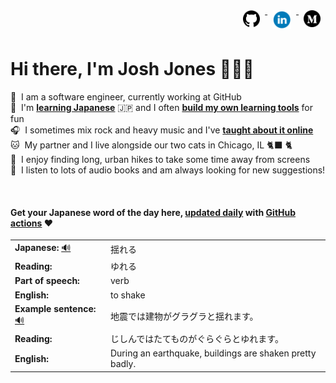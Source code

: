 <div align="right">
  <a href="https://www.github.com/jhunschejones">
    <img src="https://github.com/jhunschejones/jhunschejones/blob/main/images/github_logo.png" alt="GitHub" name="My code" height="27" style="vertical-align: top; margin: 8px; text-decoration: none;">
  </a>
  <a href="https://www.linkedin.com/in/jhunschejones" target="_blank">
    <img src="https://github.com/jhunschejones/jhunschejones/blob/main/images/linkedin_logo.png" alt="LinkedIn" height="30" style="vertical-align:top; margin: 8px; text-decoration: none;">
  </a>
  <a href="https://jhunschejones.medium.com" target="_blank">
    <img src="https://github.com/jhunschejones/jhunschejones/blob/main/images/medium_logo.png" alt="Medium" name="My blog" height="27" style="vertical-align: top; margin: 8px; text-decoration: none;">
  </a>
</div>

# Hi there, I'm Josh Jones 🙇🏼‍♂️

:office: &nbsp;I am a software engineer, currently working at GitHub<br/>
:seedling: &nbsp;I'm [**learning Japanese**](https://github.com/stars/jhunschejones/lists/japanese-language-learning) 🇯🇵 and I often [**build my own learning tools**](https://github.com/stars/jhunschejones/lists/japanese-language-learning) for fun<br/>
:headphones: &nbsp;I sometimes mix rock and heavy music and I've [**taught about it online**](https://www.musiclikeyoumeanit.com/blogs)<br/>
:cat: &nbsp;My partner and I live alongside our two cats in Chicago, IL 🐈‍⬛ 🐈 <br/>
:walking: &nbsp;I enjoy finding long, urban hikes to take some time away from screens<br/>
:book: &nbsp;I listen to lots of audio books and am always looking for new suggestions!<br/>

<!--
## Experience
<a href="https://github.com/jhunschejones">
  <img align="center" src="https://github-readme-stats.vercel.app/api?username=jhunschejones&hide=issues&show_icons=true" />
</a><br/>
<a href="https://github.com/jhunschejones">
  <img align="center" src="https://github-readme-stats.vercel.app/api/top-langs/?username=jhunschejones&hide=scss,less&layout=compact" />
</a><br/>
-->

<br/>

<div align="left">

#### Get your Japanese word of the day here, [updated daily](https://github.com/jhunschejones/jhunschejones/blob/main/wotd.rb) with [GitHub actions](https://github.com/jhunschejones/jhunschejones/blob/main/.github/workflows/readme_update.yml) ❤️

<!-- START WORD OF THE DAY -->
<table>
  <tr><td><strong>Japanese:</strong> <a href="https://wotd.transparent.com/japanese/2021/words/JPNjp_00169.mp3">🔊</a></td><td>揺れる</td></tr>
  <tr><td><strong>Reading:</strong></td><td>ゆれる</td></tr>
  <tr><td><strong>Part of speech:</strong></td><td>verb</td></tr>
  <tr><td><strong>English:</strong></td><td>to shake</td></tr>
  <tr><td><strong>Example sentence:</strong> <a href="https://wotd.transparent.com/japanese/2021/sentences/JPNjp_00535.mp3">🔊</a></td><td>地震では建物がグラグラと揺れます。</td></tr>
  <tr><td><strong>Reading:</strong></td><td>じしんではたてものがぐらぐらとゆれます。</td></tr>
  <tr><td><strong>English:</strong></td><td>During an earthquake, buildings are shaken pretty badly.</td></tr>
</table>
<!-- END WORD OF THE DAY -->
</div>
